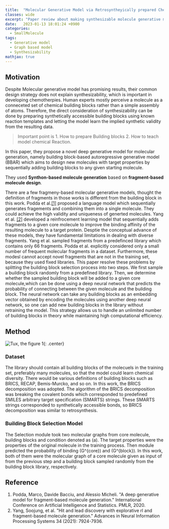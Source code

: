 ```yaml
---
title:  "Molecular Generative Model via Retrosyntheyically prepared Chemical Building Block Assembly"
classes: wide
excerpt: "Paper review about making synthesizable molecule generative model"
date:   2023-01-13 18:01:24 +0900
categories: 
  - SmallMolecule
tags:
  - Generative model
  - Graph based model
  - Synthesizability
mathjax: true
---
```

## Motivation

Despite Molecular generative model has promising results, their common design strategy does not explain synthesizability, which is important in developing chemotherpies. Human experts mostly perceive a molecule as a conneceted set of chemical building blocks rather than a simple assembly of atoms. Therefore, the direct consideration of synthesizability can be done by preparing synthetically accessible building blocks using known reaction templates and letting the model learn the implied synthetic validity from the resulting data. 
> Important point is 1. How to prepare Building blocks 2. How to teach model chemical Reaction. 

In this paper, they propose a novel deep generative model for molecular generation, namely building block-based autoregressive generative model (BBAR) which aims to design new molecules with target properties by sequentially adding building blocks to any given starting molecule. 

They used **Synthon-based molecule generation** based on **fragment-based molecule design**.

There are a few fragmeny-based molecular generative models, thought the definition of fragments in those works is different from the building block in this work. Podda et al.[[1]](https://proceedings.mlr.press/v108/podda20a.html) proposed a language model which sequentially generates fragements and combining them into a single molecule. They could achieve the high validity and uniqueness of generted molecules. Yang et al. [[2]](https://proceedings.neurips.cc/paper/2021/hash/41da609c519d77b29be442f8c1105647-Abstract.html) developed a reinfrocement learning model that sequentially adds fragments to a given core molecule to improve the binding affinity of the resulting molecule to a target protein. Desptie the conceptual advance of these models, they have fundamental limitations in dealing with diverse fragments. Yang et al. sampled fragments from a predefinced library which contains only 66 fragments. Podda et al. explicitly considered only a small number of frequent molecular fragments in a dataset. Furthermore, these modesl cannot accept novel fragments that are not in the training set, because they used fixed libraries.
This paper resolve these problems by splitting the building block selection process into two steps. We first sample a building block randomly from a predefined library. Then, we determine whether the sampled building block will be added to a given core molecule,which can be done using a deep neural network that predicts the probability of connecting between the given molecule and the building block. The neural network can take any building blocks as an embedding vector obtained by encoding the molecules using another deep neural network, so one can add new building blocks in the library without retraining the model. This strategy allows us to handle an unlimited number of building blocks in theory while maintaining high computational efficiency.  

## Method

![Tux, the figure 1](https://user-images.githubusercontent.com/59328209/212456986-9b37a2dd-1b89-4dc6-ab61-6f6ecfb53a81.jpg){: .center}

### Dataset
The library should contain all building blocks of the molecuels in the training set, preferably many molecules, so that the model could learn chemical diversity. There would be various definitions of building blocks such as BRICS, RECAP, Bemis-Murcko, and so on. In this work, the BRICS decomposition was adopted. The algorithm of the BRICS decomposition was breaking the covalent bonds which corresponded to predefined SMILES arbitrary target specification (SMARTS) strings. These SMARTS strings corresponded to synthetically accessible bonds, so BRICS decomposition was similar to retrosynthesis. 

### Building Block Selection Model
The Selection module took two molecular graphs from core molecule, building blocks and condition denoted as \(a\). The target properties were the properties of the original molecule in the training process. Then module predicted the probability of binding \(G^{core}\) and \(G^{block}\). In this work, both of them were the molecular graph of a core molecule given as input of from the previous step and a building block sampled randomly from the building block library, respectively. 

## Reference
1. Podda, Marco, Davide Bacciu, and Alessio Micheli. "A deep generative model for fragment-based molecule generation." International Conference on Artificial Intelligence and Statistics. PMLR, 2020.
2. Yang, Soojung, et al. "Hit and lead discovery with explorative rl and fragment-based molecule generation." Advances in Neural Information Processing Systems 34 (2021): 7924-7936.